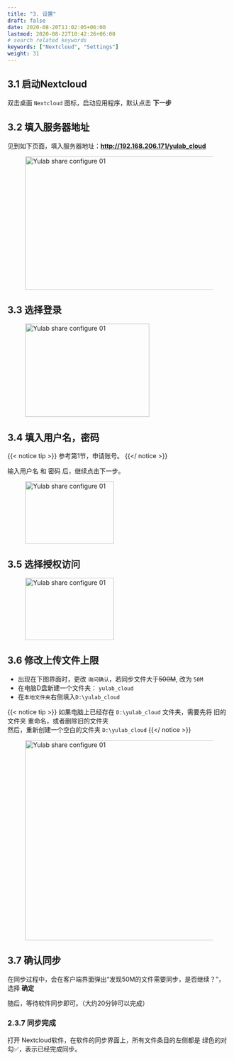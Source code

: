 ```yaml
---
title: "3. 设置"
draft: false
date: 2020-08-20T11:02:05+06:00
lastmod: 2020-08-22T10:42:26+06:00
# search related keywords
keywords: ["Nextcloud", "Settings"]
weight: 31
---
```



## 3.1 启动Nextcloud

双击桌面 `Nextcloud` 图标，启动应用程序，默认点击 **下一步**

## 3.2 填入**服务器地址**

见到如下页面，填入服务器地址：**http://192.168.206.171/yulab_cloud**

<figure>
  <img src="http://159.226.118.232/upload/img/yulab_share_config/desktop-app-login-01.png" alt="Yulab share configure 01" width="600" height="300">
</figure>

## 3.3  选择**登录**

<figure>
  <img src="http://159.226.118.232/upload/img/yulab_share_config/desktop-app-login-02.png" alt="Yulab share configure 01" width="280" height="210">
</figure>

## 3.4 填入用户名，密码

{{< notice tip >}}
参考第1节，申请账号。
{{</ notice >}}

输入用户名 和 密码 后，继续点击下一步。

<figure>
  <img src="http://159.226.118.232/upload/img/yulab_share_config/desktop-app-login-03.png" alt="Yulab share configure 01" width="200" height="140">
</figure>

## 3.5 选择**授权访问**

<figure>
  <img src="http://159.226.118.232/upload/img/yulab_share_config/desktop-app-login-04.png" alt="Yulab share configure 01" width="200" height="140">
</figure>

## 3.6 修改**上传文件上限**

+ 出现在下图界面时，更改 `询问确认`，若同步文件大于~~500M~~, 改为 `50M`    
+ 在电脑D盘新建一个文件夹： `yulab_cloud`    
+ 在`本地文件夹`右侧填入`D:\yulab_cloud`

{{< notice tip >}}
如果电脑上已经存在 `D:\yulab_cloud` 文件夹，需要先将 旧的文件夹 重命名，或者删除旧的文件夹      
然后，重新创建一个空白的文件夹 `D:\yulab_cloud`
{{</ notice >}}

<figure>
  <img src="http://159.226.118.232/upload/img/yulab_share_config/desktop-app-login-05.png" alt="Yulab share configure 01" width="600" height="450">
</figure>

## 3.7 确认同步

在同步过程中，会在客户端界面弹出“发现50M的文件需要同步，是否继续？”，选择 **确定**

随后，等待软件同步即可。（大约20分钟可以完成）


### 2.3.7 同步完成

打开 Nextcloud软件，在软件的同步界面上，所有文件条目的左侧都是 绿色的对勾✅，表示已经完成同步。


